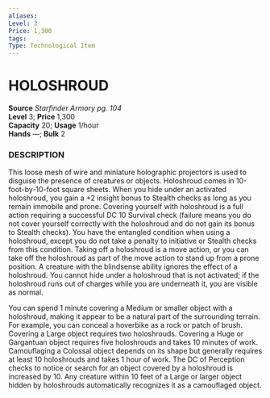 ```yaml
---
aliases: 
Level: 3 
Price: 1,300
tags: 
Type: Technological Item
---
```


# HOLOSHROUD

**Source** _Starfinder Armory pg. 104_  
**Level** 3; **Price** 1,300  
**Capacity** 20; **Usage** 1/hour  
**Hands** —; **Bulk** 2

### DESCRIPTION

This loose mesh of wire and miniature holographic projectors is used to disguise the presence of creatures or objects. Holoshroud comes in 10-foot-by-10-foot square sheets. When you hide under an activated holoshroud, you gain a +2 insight bonus to Stealth checks as long as you remain immobile and prone. Covering yourself with holoshroud is a full action requiring a successful DC 10 Survival check (failure means you do not cover yourself correctly with the holoshroud and do not gain its bonus to Stealth checks). You have the entangled condition when using a holoshroud, except you do not take a penalty to initiative or Stealth checks from this condition. Taking off a holoshroud is a move action, or you can take off the holoshroud as part of the move action to stand up from a prone position. A creature with the blindsense ability ignores the effect of a holoshroud. You cannot hide under a holoshroud that is not activated; if the holoshroud runs out of charges while you are underneath it, you are visible as normal.  
  
You can spend 1 minute covering a Medium or smaller object with a holoshroud, making it appear to be a natural part of the surrounding terrain. For example, you can conceal a hoverbike as a rock or patch of brush. Covering a Large object requires two holoshrouds. Covering a Huge or Gargantuan object requires five holoshrouds and takes 10 minutes of work. Camouflaging a Colossal object depends on its shape but generally requires at least 10 holoshrouds and takes 1 hour of work. The DC of Perception checks to notice or search for an object covered by a holoshroud is increased by 10. Any creature within 10 feet of a Large or larger object hidden by holoshrouds automatically recognizes it as a camouflaged object.